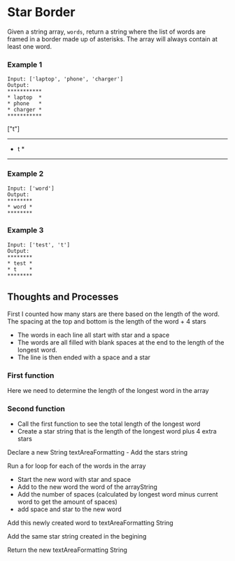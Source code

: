 # Star Border

Given a string array, `words`, return a string where the list of words are framed in a border made up of asterisks. The array will always contain at least one word.

### **Example 1**

```
Input: ['laptop', 'phone', 'charger']
Output:
***********
* laptop  *
* phone   *
* charger *
***********

```

["t"]

*****
* t *
*****

### **Example 2**

```
Input: ['word']
Output:
********
* word *
********

```

### **Example 3**

```
Input: ['test', 't']
Output:
********
* test *
* t    *
********

```

## Thoughts and Processes

First I counted how many stars are there based on the length of the word. 
The spacing at the top and bottom is the length of the word + 4 stars

- The words in each line all start with star and a space
- The words are all filled with blank spaces at the end to the length of the longest word.
- The line is then ended with a space and a star

### First function

Here we need to determine the length of the longest word in the array

### Second function

- Call the first function to see the total length of the longest word
- Create a star string that is the length of the longest word plus 4 extra stars

Declare a new String textAreaFormatting - Add the stars string

Run a for loop for each of the words in the array
- Start the new word with star and space
- Add to the new word the word of the arrayString
- Add the number of spaces (calculated by longest word minus current word to get the amount of spaces)
- add space and star to the new word

Add this newly created word to textAreaFormatting String

Add the same star string created in the begining

Return the new textAreaFormatting String